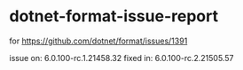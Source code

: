 # dotnet-format-issue-report

for https://github.com/dotnet/format/issues/1391

issue on: 6.0.100-rc.1.21458.32
fixed in: 6.0.100-rc.2.21505.57
